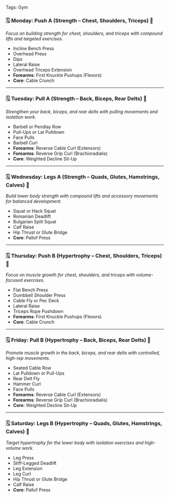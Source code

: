 Tags: Gym

### 🗓️ Monday: Push A (Strength – Chest, Shoulders, Triceps) 💪  
*Focus on building strength for chest, shoulders, and triceps with compound lifts and targeted exercises.*

- Incline Bench Press  
- Overhead Press  
- Dips  
- Lateral Raise  
- Overhead Triceps Extension  
- **Forearms**: First Knuckle Pushups (Flexors)  
- **Core**: Cable Crunch  

---

### 🗓️ Tuesday: Pull A (Strength – Back, Biceps, Rear Delts) 💪  
*Strengthen your back, biceps, and rear delts with pulling movements and isolation work.*

- Barbell or Pendlay Row  
- Pull-Ups or Lat Pulldown  
- Face Pulls  
- Barbell Curl  
- **Forearms**: Reverse Cable Curl (Extensors)  
- **Forearms**: Reverse Grip Curl (Brachioradialis)  
- **Core**: Weighted Decline Sit-Up  

---

### 🗓️ Wednesday: Legs A (Strength – Quads, Glutes, Hamstrings, Calves) 💪  
*Build lower body strength with compound lifts and accessory movements for balanced development.*

- Squat or Hack Squat  
- Romanian Deadlift  
- Bulgarian Split Squat  
- Calf Raise  
- Hip Thrust or Glute Bridge  
- **Core**: Pallof Press  

---

### 🗓️ Thursday: Push B (Hypertrophy – Chest, Shoulders, Triceps) 💪  
*Focus on muscle growth for chest, shoulders, and triceps with volume-focused exercises.*

- Flat Bench Press  
- Dumbbell Shoulder Press  
- Cable Fly or Pec Deck  
- Lateral Raise  
- Triceps Rope Pushdown  
- **Forearms**: First Knuckle Pushups (Flexors)  
- **Core**: Cable Crunch  

---

### 🗓️ Friday: Pull B (Hypertrophy – Back, Biceps, Rear Delts) 💪  
*Promote muscle growth in the back, biceps, and rear delts with controlled, high-rep movements.*

- Seated Cable Row  
- Lat Pulldown or Pull-Ups  
- Rear Delt Fly  
- Hammer Curl  
- Face Pulls  
- **Forearms**: Reverse Cable Curl (Extensors)  
- **Forearms**: Reverse Grip Curl (Brachioradialis)  
- **Core**: Weighted Decline Sit-Up  

---

### 🗓️ Saturday: Legs B (Hypertrophy – Quads, Glutes, Hamstrings, Calves) 💪  
*Target hypertrophy for the lower body with isolation exercises and high-volume work.*

- Leg Press  
- Stiff-Legged Deadlift  
- Leg Extension  
- Leg Curl  
- Hip Thrust or Glute Bridge  
- Calf Raise  
- **Core**: Pallof Press
